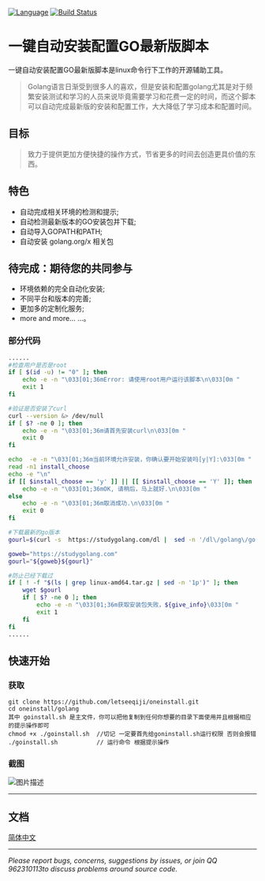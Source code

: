 [![Language](https://img.shields.io/badge/Language-Shell-blue.svg)](https://github.com/letseeqiji/git-helper)
[![Build Status](https://travis-ci.org/bilibili/kratos.svg?branch=master)](https://github.com/letseeqiji/git-helper)

# 一键自动安装配置GO最新版脚本

一键自动安装配置GO最新版脚本是linux命令行下工作的开源辅助工具。  

> Golang语言日渐受到很多人的喜欢，但是安装和配置golang尤其是对于频繁安装测试和学习的人员来说毕竟需要学习和花费一定的时间，而这个脚本可以自动完成最新版的安装和配置工作，大大降低了学习成本和配置时间。

## 目标

> 致力于提供更加方便快捷的操作方式，节省更多的时间去创造更具价值的东西。

## 特色

- 自动完成相关环境的检测和提示;
- 自动检测最新版本的GO安装包并下载;
- 自动导入GOPATH和PATH;
- 自动安装 golang.org/x 相关包

## 待完成：期待您的共同参与

- 环境依赖的完全自动化安装;
- 不同平台和版本的完善;
- 更加多的定制化服务;
- more and more... ...。 

### **部分代码**

```bash
......
#检查用户是否是root
if [ $(id -u) != "0" ]; then
    echo -e -n "\033[01;36mError: 请使用root用户运行该脚本\n\033[0m "
    exit 1
fi

#验证是否安装了curl
curl --version &> /dev/null
if [ $? -ne 0 ]; then
	echo -e -n "\033[01;36m请首先安装curl\n\033[0m "
	exit 0
fi

echo  -e -n "\033[01;36m当前环境允许安装，你确认要开始安装吗[y|Y]:\033[0m "
read -n1 install_choose
echo -e "\n"
if [[ $install_choose == 'y' ]] || [[ $install_choose == 'Y' ]]; then
	echo -e -n "\033[01;36mOK, 请稍后，马上就好.\n\033[0m "
else
	echo -e -n "\033[01;36m取消成功.\n\033[0m "
	exit 0
fi

#下载最新的go版本
gourl=$(curl -s  https://studygolang.com/dl |  sed -n '/dl\/golang\/go.*\.linux-amd64\.tar\.gz/p' | sed -n '1p' | sed -n '/1/p' | awk 'BEGIN{FS="\""}{print $4}')

goweb="https://studygolang.com"
gourl="${goweb}${gourl}"

#防止已经下载过
if [ ! -f "$(ls | grep linux-amd64.tar.gz | sed -n '1p')" ]; then
    wget $gourl
    if [ $? -ne 0 ]; then
    	echo -e -n "\033[01;36m获取安装包失败，${give_info}\033[0m "
    	exit 1
    fi
fi
......
```

## 快速开始

### 获取

```shell
git clone https://github.com/letseeqiji/oneinstall.git
cd oneinstall/golang
其中 goinstall.sh 是主文件，你可以把他复制到任何你想要的目录下面使用并且根据相应的提示操作即可
chmod +x ./goinstall.sh  //切记 一定要首先给goninstall.sh运行权限 否则会报错
./goinstall.sh           // 运行命令 根据提示操作

```

### 截图
![图片描述](//img.mukewang.com/5d138faf0001804c06270246.png)

------

## 文档

[简体中文](https://github.com/letseeqiji/oneinstall/blob/master/golang/README.md)

------

*Please report bugs, concerns, suggestions by issues, or join QQ 962310113to discuss problems around source code.*
